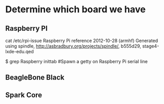 Determine which board we have
=============================

Raspberry PI
------------

cat /etc/rpi-issue 
Raspberry Pi reference 2012-10-28 (armhf)
Generated using spindle, http://asbradbury.org/projects/spindle/, b555d29, stage4-lxde-edu.qed

$ grep Raspberry inittab 
#Spawn a getty on Raspberry Pi serial line

BeagleBone Black
----------------


Spark Core
----------

